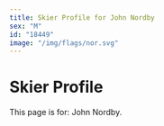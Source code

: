 ```yaml
---
title: Skier Profile for John Nordby
sex: "M"
id: "18449"
image: "/img/flags/nor.svg" 
---
```


# Skier Profile

This page is for: John Nordby.
    